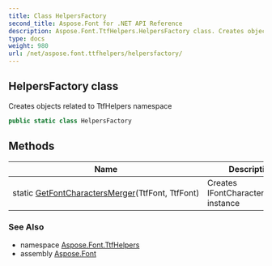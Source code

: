 ```yaml
---
title: Class HelpersFactory
second_title: Aspose.Font for .NET API Reference
description: Aspose.Font.TtfHelpers.HelpersFactory class. Creates objects related to TtfHelpers namespace
type: docs
weight: 980
url: /net/aspose.font.ttfhelpers/helpersfactory/
---
```

## HelpersFactory class

Creates objects related to TtfHelpers namespace

```csharp
public static class HelpersFactory
```

## Methods

| Name | Description |
| --- | --- |
| static [GetFontCharactersMerger](../../aspose.font.ttfhelpers/helpersfactory/getfontcharactersmerger/)(TtfFont, TtfFont) | Creates IFontCharactersMerger instance |

### See Also

* namespace [Aspose.Font.TtfHelpers](../../aspose.font.ttfhelpers/)
* assembly [Aspose.Font](../../)


